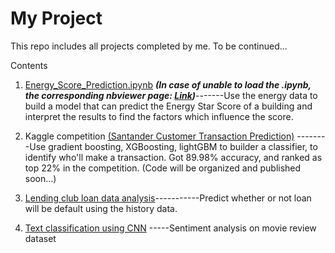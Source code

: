# My Project

This repo includes all projects completed by me. To be continued...

Contents

1. [Energy_Score_Prediction.ipynb](https://github.com/Xixiong-Guo/My-project/blob/master/Energy_Score_Prediction.ipynb) ***(In case of unable to load the .ipynb, the corresponding nbviewer page: [Link](https://nbviewer.jupyter.org/github/Xixiong-Guo/My-project/blob/master/Energy_Score_Prediction.ipynb))***-------Use the energy data to build a model that can predict the Energy Star Score of a building and interpret the results to find the factors which influence the score. 

  

2. Kaggle competition [(Santander Customer Transaction Prediction)](https://www.kaggle.com/c/santander-customer-transaction-prediction/overview) --------Use gradient boosting, XGBoosting, lightGBM to builder a classifier, to identify who'll make a transaction.  Got 89.98% accuracy, and ranked as top 22% in the competition.
(Code will be organized and published soon...)

3. [Lending club loan data analysis](https://github.com/Xixiong-Guo/LandingClubLoanPrediction)-----------Predict whether or not loan will be default using the history data.

4. [Text classification using CNN](https://github.com/Xixiong-Guo/My-project/tree/master/CNN_Sentiment_Analysis) -----Sentiment analysis on movie review dataset
